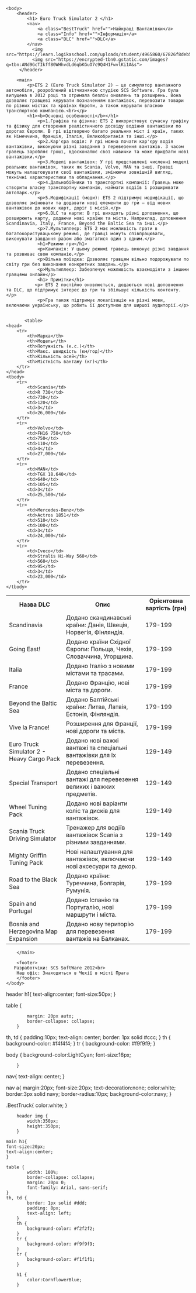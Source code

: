 <html>
     <head>
          <title>Euro Truck Simulator 2</title>
          <link rel="stylesheet"href="style.css"/>
    </head>
 
        
    <body>
        <header>
            <h1> Euro Truck Simulator 2 </h1>
            <nav>
                <a class="BestTruck" href="">Найкращі Вантажівки</a>
                <a class="Info" href="">Інформація</a>
                <a class="DLC" href="">DLC</a>
            </nav>
              <img src="https://learn.logikaschool.com/uploads/student/4965860/67826f8deb59f.jpg">
              <img src="https://encrypted-tbn0.gstatic.com/images?q=tbn:ANd9GcTIkff80WHhvdLd6qbKGuO7c9Q4H1FwvlKi1A&s">
         </header>
        
        <main>
            <p>ETS 2 (Euro Truck Simulator 2) – це симулятор вантажного автомобіля, розроблений вітчизняною студією SCS Software. Гра була випущена в 2012 році та отримала безліч оновлень та розширень. Вона дозволяє гравцеві керувати позначенням вантажівок, перевозити товари по різних містах та країнах Європи, а також керувати власною транспортною компанією.<br></p>
            <h1><b>Основні особенності</b></h1>
                <p>1.Графіка та фізика: ETS 2 використовує сучасну графіку та фізику для створення реалістичного досвіду водіння вантажівки по дорогах Європи. В грі відтворено багато реальних міст і країн, таких як Німеччина, Франція, Італія, Великобританія та інші.</p>
                <p>2.Кар'єра водія: У грі можна почати кар'єру водія вантажівки, виконуючи різні завдання з перевезення вантажів. З часом гравець заробляє гроші, вдосконалює свої навички та може придбати нові вантажівки.</p>
                <p>3.Моделі вантажівок: У грі представлені численні моделі реальних вантажівок, таких як Scania, Volvo, MAN та інші. Гравці можуть налаштовувати свої вантажівки, змінюючи зовнішній вигляд, технічні характеристики та обладнання.</p>
                <p>4.Дальнобійники та транспортні компанії: Гравець може створити власну транспортну компанію, наймати водіїв і розширювати автопарк.</p>
                <p>5.Модифікації (моди): ETS 2 підтримує модифікації, що дозволяє змінювати та додавати нові елементи до гри — від нових вантажівок до нових карт, доріг і місій.</p>
                <p>6.DLC та карти: В грі виходять різні доповнення, що розширюють карту, додаючи нові країни та міста. Наприклад, доповнення Scandinavia, Italy, France, Beyond the Baltic Sea та інші.</p>
                <p>7.Мультиплеєр: ETS 2 має можливість грати в багатокористувацькому режимі, де гравці можуть співпрацювати, виконувати завдання разом або змагатися один з одним.</p>
                <h1>Режими гри</h1>
                <p>Кампанія: У цьому режимі гравець виконує різні завдання та розвиває свою компанію.</p>
                <p>Вільна поїздка: Дозволяє гравцям вільно подорожувати по світу гри без виконання конкретних завдань.</p>
                <p>Мультиплеєр: Забезпечує можливість взаємодіяти з іншими гравцями онлайн</p>
                <h1> Примітки</h1>
               <p> ETS 2 постійно оновлюється, додаються нові доповнення та DLC, що підтримує інтерес до гри та збільшує кількість контенту.</p>
                <p>Гра також підтримує локалізацію на різні мови, включаючи українську, що робить її доступною для ширшої аудиторії.</p>


           <table>
    <head>
        <tr>
            <th>Марка</th>
            <th>Модель</th>
            <th>Потужність (к.с.)</th>
            <th>Макс. швидкість (км/год)</th>
            <th>Кількість осей</th>
            <th>Місткість вантажу (кг)</th>
        </tr>
    </head>
    <tbody>
        <tr>
            <td>Scania</td>
            <td>R 730</td>
            <td>730</td>
            <td>120</td>
            <td>3</td>
            <td>26,000</td>
        </tr>
        <tr>
            <td>Volvo</td>
            <td>FH16 750</td>
            <td>750</td>
            <td>110</td>
            <td>4</td>
            <td>27,000</td>
        </tr>
        <tr>
            <td>MAN</td>
            <td>TGX 18.640</td>
            <td>640</td>
            <td>105</td>
            <td>3</td>
            <td>25,500</td>
        </tr>
        <tr>
            <td>Mercedes-Benz</td>
            <td>Actros 1851</td>
            <td>510</td>
            <td>100</td>
            <td>3</td>
            <td>24,000</td>
        </tr>
        <tr>
            <td>Iveco</td>
            <td>Stralis Hi-Way 560</td>
            <td>560</td>
            <td>95</td>
            <td>3</td>
            <td>23,000</td>
        </tr>
    </tbody>
</table>
<table>
    <tr>
        <th>Назва DLC</th>
        <th>Опис</th>
        <th>Орієнтовна вартість (грн)</th>
    </tr>
    <tr>
        <td>Scandinavia</td>
        <td>Додано скандинавські країни: Данія, Швеція, Норвегія, Фінляндія.</td>
        <td>179-199</td>
    </tr>
    <tr>
        <td>Going East!</td>
        <td>Додано країни Східної Європи: Польща, Чехія, Словаччина, Угорщина.</td>
        <td>179-199</td>
    </tr>
    <tr>
        <td>Italia</td>
        <td>Додано Італію з новими містами та трасами.</td>
        <td>179-199</td>
    </tr>
    <tr>
        <td>France</td>
        <td>Додано Францію, нові міста та дороги.</td>
        <td>179-199</td>
    </tr>
    <tr>
        <td>Beyond the Baltic Sea</td>
        <td>Додано Балтійські країни: Литва, Латвія, Естонія, Фінляндія.</td>
        <td>179-199</td>
    </tr>
    <tr>
        <td>Vive la France!</td>
        <td>Розширення для Франції, нові дороги та міста.</td>
        <td>179-199</td>
    </tr>
    <tr>
        <td>Euro Truck Simulator 2 - Heavy Cargo Pack</td>
        <td>Додано нові важкі вантажі та спеціальні вантажівки для їх перевезення.</td>
        <td>129-149</td>
    </tr>
    <tr>
        <td>Special Transport</td>
        <td>Додано спеціальні вантажі для перевезення великих і важких предметів.</td>
        <td>129-149</td>
    </tr>
    <tr>
        <td>Wheel Tuning Pack</td>
        <td>Додано нові варіанти коліс та дисків для вантажівок.</td>
        <td>129-149</td>
    </tr>
    <tr>
        <td>Scania Truck Driving Simulator</td>
        <td>Тренажер для водіїв вантажівок Scania з різними завданнями.</td>
        <td>129-149</td>
    </tr>
    <tr>
        <td>Mighty Griffin Tuning Pack</td>
        <td>Нові налаштування для вантажівок, включаючи нові аксесуари та декор.</td>
        <td>129-149</td>
    </tr>
    <tr>
        <td>Road to the Black Sea</td>
        <td>Додано країни: Туреччина, Болгарія, Румунія.</td>
        <td>179-199</td>
    </tr>
    <tr>
        <td>Spain and Portugal</td>
        <td>Додано Іспанію та Португалію, нові маршрути і міста.</td>
        <td>179-199</td>
    </tr>
    <tr>
        <td>Bosnia and Herzegovina Map Expansion</td>
        <td>Додано нову територію для перевезення вантажів на Балканах.</td>
        <td>179-199</td>
    </tr>
</table>

        </main>
            
        <footer>
       Разработчіки: SCS SoftWare 2012<br>
        Наш офіс: Знаходиться в Чехії в місті Прага    
        </footer>
    </body>
      
</html>
header h1{
    text-align:center;
    font-size:50px;
}

table {
        
            margin: 20px auto;
            border-collapse: collapse;
        }
th, td {
            padding:10px;
            text-align: center;
            border: 1px solid #ccc;
        }
th {
            background-color: #f4f4f4;
        }
tr {
            background-color: #f9f9f9;
        }

body {
            background-color:LightCyan;
            font-size:16px;
           
        }
nav{
    text-align: center;
}

nav a{
            margin:20px;
            font-size:20px;
            text-decoration:none;
            color:white;
            border:3px solid navy;
            border-radius:10px;
            background-color:navy;
        }

.BestTruck{
            color:white;
        }

        header img {
            width:350px;
            height:350px;
        }

    main h1{
    font-size:20px;
    text-align:center;
    }

    table {
            width: 100%;
            border-collapse: collapse;
            margin: 20px 0;
            font-family: Arial, sans-serif;
    }
    th, td {
            border: 1px solid #ddd;
            padding: 8px;
            text-align: left;
        }
        th {
            background-color: #f2f2f2;
        }
        tr {
            background-color: #f9f9f9;
        }
        tr {
            background-color: #f1f1f1;
        }

        h1 {
            color:CornflowerBlue;
        }

